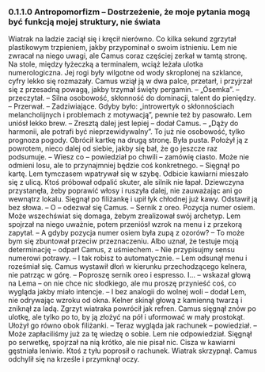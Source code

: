 ### 0.1.1.0 Antropomorfizm – Dostrzeżenie, że moje pytania mogą być funkcją mojej struktury, nie świata

Wiatrak na ladzie zaciął się i kręcił nierówno. Co kilka sekund zgrzytał plastikowym trzpieniem, jakby przypominał o swoim istnieniu. Lem nie zwracał na niego uwagi, ale Camus coraz częściej zerkał w tamtą stronę.
Na stole, między łyżeczką a terminalem, wciąż leżała ulotka numerologiczna. Jej rogi były wilgotne od wody skroplonej na szklance, cyfry lekko się rozmazały. Camus wziął ją w dwa palce, przetarł, i przyjrzał się z przesadną powagą, jakby trzymał święty pergamin.
– „Ósemka”. – przeczytał. – Silna osobowość, skłonność do dominacji, talent do pieniędzy. – Przerwał. – Zadziwiające. Gdyby było: „introwertyk o skłonnościach melancholijnych i problemach z motywacją”, pewnie też by pasowało.
Lem uniósł lekko brew.
– Zresztą dalej jest lepiej – dodał Camus. – „Dąży do harmonii, ale potrafi być nieprzewidywalny”. To już nie osobowość, tylko prognoza pogody.
Obrócił kartkę na drugą stronę. Była pusta. Położył ją z powrotem, nieco dalej od siebie, jakby się bał, że go jeszcze raz podsumuje.
– Wiesz co – powiedział po chwili – zamówię ciasto. Może nie odmieni losu, ale to przynajmniej będzie coś konkretnego. – Sięgnął po kartę.
Lem tymczasem wpatrywał się w szybę. Odbicie kawiarni mieszało się z ulicą. Ktoś próbował odpalić skuter, ale silnik nie łapał. Dziewczyna przystanęła, żeby poprawić włosy i ruszyła dalej, nie zauważając ani go wewnątrz lokalu. Sięgnął po filiżankę i upił łyk chłodnej już kawy. Odstawił ją bez słowa.
– O – odezwał się Camus. – Sernik z oreo. Pozycja numer osiem. Może wszechświat się domaga, żebym zrealizował swój archetyp.
Lem spojrzał na niego uważnie, potem przeniósł wzrok na menu
i z przekorą zapytał.
– A gdyby pozycja numer osiem była zupą z ozorów?
– To może bym się zbuntował przeciw przeznaczeniu. Albo uznał, że testuje moją determinację – odparł Camus, z uśmiechem. – Nie przypisujmy sensu numerowi potrawy.
– I tak robisz to automatycznie. – Lem odsunął menu i roześmiał się.
Camus wystawił dłoń w kierunku przechodzącego kelnera, nie patrząc w górę.
– Poproszę sernik oreo i espresso. I... – wskazał głową na Lema – on nie chce nic słodkiego, ale mu proszę przynieść coś, co wygląda jakby miało intencje.
– I bez analogii do wolnej woli – dodał Lem, nie odrywając wzroku od okna.
Kelner skinął głową z kamienną twarzą i zniknął za ladą. Zgrzyt wiatraka powrócił jak refren. Camus sięgnął znów po ulotkę, ale tylko po to, by ją złożyć na pół i uformować w mały prostokąt. Ułożył go równo obok filiżanki.
– Teraz wygląda jak rachunek – powiedział. – Może zapłaciliśmy już za tę wiedzę o sobie.
Lem nie odpowiedział. Sięgnął po serwetkę, spojrzał na nią krótko, ale nie pisał nic. Cisza w kawiarni gęstniała leniwie. Ktoś z tyłu poprosił o rachunek. Wiatrak skrzypnął. Camus odchylił się na krześle i przymknął oczy.

